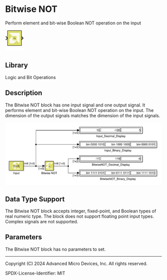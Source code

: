 # Bitwise NOT

Perform element and bit-wise Boolean NOT operation on the input


![](./Images/block.png)

## Library

Logic and Bit Operations

## Description

The Bitwise NOT block has one input signal and one output signal. It
performs element and bit-wise Boolean NOT operation on the input. The
dimension of the output signals matches the dimension of the input
signals.


![](./Images/qea1532103705872.png)

## Data Type Support

The Bitwise NOT block accepts integer, fixed-point, and Boolean types of
real numeric type. The block does not support floating point input
types. Complex signals are not supported.

## Parameters

The Bitwise NOT block has no parameters to set.

--------------
Copyright (C) 2024 Advanced Micro Devices, Inc.
All rights reserved.

SPDX-License-Identifier: MIT
